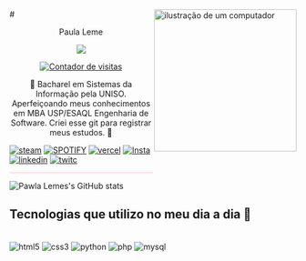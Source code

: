 <img src="https://i.pinimg.com/originals/27/45/80/274580f174e6bf743a0de471b9f9e070.jpg" alt="ilustração de um computador" min-width="250px" max-width="250px" width="250px" align="right">
<div align="left">
# <p align="center">Paula Leme</p>
<p align="center">
  <a href="https://github.com/pawlaleme/pawlaleme"><img src="https://readme-typing-svg.herokuapp.com?size=16&center=true&vCenter=true&width=480&lines=Desenvolvedora+Full+Stack"></a>
</p>
<p align="center">
  <a href="https://github.com/pawlaleme/CONTADOR-VISITAS-GITHUB_">
    <img alt="Contador de visitas" title="Visitas Perfil GitHub" src="https://contador-visitas-github.vercel.app/"/></a>
</p>
<p align="center"> 🦋 Bacharel em Sistemas da Informação pela UNISO. Aperfeiçoando meus conhecimentos em MBA USP/ESAQL Engenharia de Software. Criei esse git para registrar meus estudos. 🦋 </p>

[![steam](https://img.shields.io/badge/Steam-000000?style=for-the-badge&logo=steam&logoColor=white)](https://steamcommunity.com/id/01pawla/)
[![SPOTIFY](https://img.shields.io/badge/Spotify-1ED760?&style=for-the-badge&logo=spotify&logoColor=white)](https://open.spotify.com/user/eupawlaleme)
[![vercel](https://img.shields.io/badge/Vercel-000000?style=for-the-badge&logo=vercel&logoColor=white)](https://vercel.com/pawlalemes-projects)
[![Insta](https://img.shields.io/badge/Instagram-E4405F?style=for-the-badge&logo=instagram&logoColor=white)](https://www.instagram.com/paaulaleme/)
[![linkedin](https://img.shields.io/badge/LinkedIn-0077B5?style=for-the-badge&logo=linkedin&logoColor=white)](https://www.linkedin.com/in/paulaleme/)
[![twitc](https://img.shields.io/badge/Twitch-9146FF?style=for-the-badge&logo=twitch&logoColor=white)](https://www.twitch.com/paulafps)
</div></div>
<p style="border-top: 0.5px solid pink; width: 50%; margin-left: 0;"></p>

![Pawla Lemes's GitHub stats](https://github-readme-stats.vercel.app/api?username=pawlaleme&show_icons=true&theme=synthwave)

## Tecnologias que utilizo no meu dia a dia 🚀

<div style="display: inline_block"><br/>
    <img align="center" alt="html5" src="https://img.shields.io/badge/HTML5-E34F26?style=for-the-badge&logo=html5&logoColor=white"   />
    <img align="center" alt="css3" src="https://img.shields.io/badge/CSS3-1572B6?style=for-the-badge&logo=css3&logoColor=white"   />
    <img align="center" alt="python" src="https://img.shields.io/badge/Python-14354C?style=for-the-badge&logo=python&logoColor=white"   />
    <img align="center" alt="php" src="https://img.shields.io/badge/PHP-777BB4?style=for-the-badge&logo=php&logoColor=white"   />
    <img align="center" alt="mysql" src="https://img.shields.io/badge/MySQL-00000F?style=for-the-badge&logo=mysql&logoColor=white"   />
</div>
</div>
